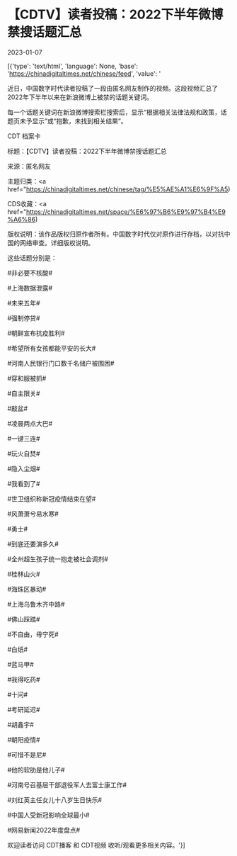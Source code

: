 # 【CDTV】读者投稿：2022下半年微博禁搜话题汇总

2023-01-07

[{'type': 'text/html', 'language': None, 'base': 'https://chinadigitaltimes.net/chinese/feed', 'value': '            

                

                    

                    

                    

                

            

        

近日，中国数字时代读者投稿了一段由匿名网友制作的视频。这段视频汇总了2022年下半年以来在新浪微博上被禁的话题关键词。

每一个话题关键词在新浪微博搜索栏搜索后，显示“根据相关法律法规和政策，话题页未予显示”或“抱歉，未找到相关结果”。

 

CDT 档案卡

标题：【CDTV】读者投稿：2022下半年微博禁搜话题汇总

来源：匿名网友

主题归类：<a href="https://chinadigitaltimes.net/chinese/tag/%E5%AE%A1%E6%9F%A5)

CDS收藏：<a href="https://chinadigitaltimes.net/space/%E6%97%B6%E9%97%B4%E9%A6%86)

版权说明：该作品版权归原作者所有。中国数字时代仅对原作进行存档，以对抗中国的网络审查。详细版权说明。





这些话题分别是：



#非必要不核酸#



#上海数据泄露#



#未来五年#



#强制停贷#



#朝鲜宣布抗疫胜利#



#希望所有女孩都能平安的长大#



#河南人民银行门口数千名储户被围困#



#穿和服被抓#



#自主限关#



#敲盆#



#凌晨两点大巴#



#一键三连#



#玩火自焚#



#隐入尘烟#



#我看到了#



#世卫组织称新冠疫情结束在望#



#风萧萧兮易水寒#



#勇士#



#到底还要演多久#



#全州超生孩子统一抱走被社会调剂#



#桂林山火#



#海珠区暴动#



#上海乌鲁木齐中路#



#佛山踩踏#



#不自由，毋宁死#



#白纸#



#蓝马甲#



#我得吃药#



#十问#



#考研延迟#



#胡鑫宇#



#朝阳疫情#



#可惜不是尼#



#他的软肋是他儿子#



#河南号召基层干部退役军人去富士康工作#



#刘红英主任女儿十八岁生日快乐#



#中国人受新冠影响全球最小#



#网易新闻2022年度盘点#



欢迎读者访问 CDT播客 和 CDT视频 收听/观看更多相关内容。'}]
